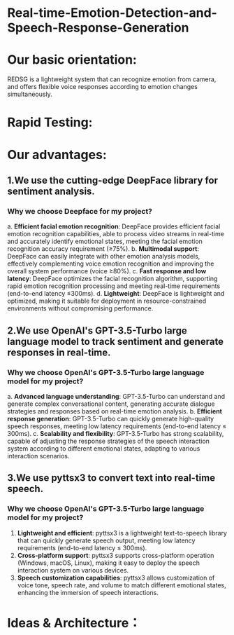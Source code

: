 # Real-time-Emotion-Detection-and-Speech-Response-Generation
# Our basic orientation:
REDSG is a lightweight system that can recognize emotion from camera, and offers flexible voice responses according to emotion changes simultaneously.

# Rapid Testing:




# Our advantages:
## 1.We use the cutting-edge DeepFace library for sentiment analysis.
### Why we choose Deepface for my project?
a. **Efficient facial emotion recognition**: DeepFace provides efficient facial emotion recognition capabilities, able to process video streams in real-time and accurately identify emotional states, meeting the facial emotion recognition accuracy requirement (≥75%).
b. **Multimodal support**: DeepFace can easily integrate with other emotion analysis models, effectively complementing voice emotion recognition and improving the overall system performance (voice ≥80%).
c. **Fast response and low latency**: DeepFace optimizes the facial recognition algorithm, supporting rapid emotion recognition processing and meeting real-time requirements (end-to-end latency ≤300ms).
d. **Lightweight**: DeepFace is lightweight and optimized, making it suitable for deployment in resource-constrained environments without compromising performance.

## 2.We use OpenAI's GPT-3.5-Turbo large language model to track sentiment and generate responses in real-time.
### Why we choose OpenAI's GPT-3.5-Turbo large language model for my project?
a. **Advanced language understanding**: GPT-3.5-Turbo can understand and generate complex conversational content, generating accurate dialogue strategies and responses based on real-time emotion analysis.
b. **Efficient response generation**: GPT-3.5-Turbo can quickly generate high-quality speech responses, meeting low latency requirements (end-to-end latency ≤ 300ms).
c. **Scalability and flexibility**: GPT-3.5-Turbo has strong scalability, capable of adjusting the response strategies of the speech interaction system according to different emotional states, adapting to various interaction scenarios.

## 3.We use pyttsx3 to convert text into real-time speech.
### Why we choose OpenAI's GPT-3.5-Turbo large language model for my project?
1. **Lightweight and efficient**: pyttsx3 is a lightweight text-to-speech library that can quickly generate speech output, meeting low latency requirements (end-to-end latency ≤ 300ms).
2. **Cross-platform support**: pyttsx3 supports cross-platform operation (Windows, macOS, Linux), making it easy to deploy the speech interaction system on various devices.
3. **Speech customization capabilities**: pyttsx3 allows customization of voice tone, speech rate, and volume to match different emotional states, enhancing the immersion of speech interactions.

# Ideas & Architecture：




    
